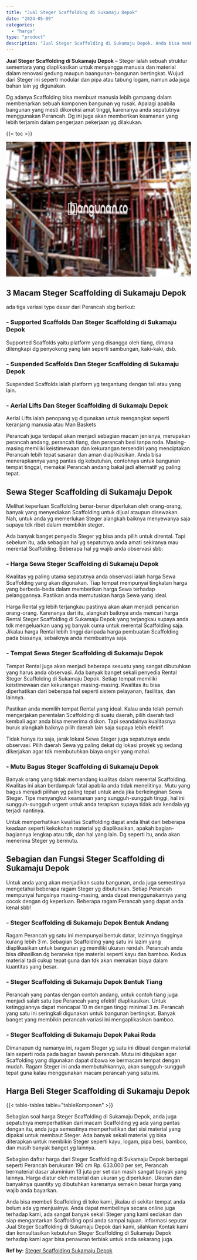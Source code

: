 ```yaml
---
title: "Jual Steger Scaffolding di Sukamaju Depok"
date: "2024-05-09"
categories: 
  - "harga"
type: "product"
description: "Jual Steger Scaffolding di Sukamaju Depok. Anda bisa membeli Scaffolding di toko kami, jikalau di sekitar tempat anda belum ada yg menjualnya. Anda dapat mem..."
---
```


**Jual Steger Scaffolding di Sukamaju Depok** – Steger ialah sebuah struktur sementara yang diaplikasikan untuk menyangga manusia dan material dalam renovasi gedung maupun baangunan-bangunan bertingkat. Wujud dari Steger ini seperti modular dan pipa atau tabung logam, namun ada juga bahan lain yg digunakan.

Dg adanya Scaffolding bisa membuat manusia lebih gampang dalam membenarkan sebuah komponen bangunan yg rusak. Apalagi apabila bangunan yang mesti dikoreksi amat tinggi, karenanya anda sepatutnya menggunakan Perancah. Dg ini juga akan memberikan keamanan yang lebih terjamin dalam pengerjaan pekerjaan yg dilakukan.

{{< toc >}}

![Jual Steger Scaffolding di Sukamaju Depok](/images/sewa-scaffolding-steger-10.png)

## 3 Macam Steger Scaffolding di Sukamaju Depok

ada tiga variasi type dasar dari Perancah sbg berikut:

### \- Supported Scaffolds Dan Steger Scaffolding di Sukamaju Depok

Supported Scaffolds yaitu platform yang disangga oleh tiang, dimana dilengkapi dg penyokong yang lain seperti sambungan, kaki-kaki, dsb.

### \- Suspended Scaffolds Dan Steger Scaffolding di Sukamaju Depok

Suspended Scaffolds ialah platform yg tergantung dengan tali atau yang lain.

### \- Aerial Lifts Dan Steger Scaffolding di Sukamaju Depok

Aerial Lifts ialah penopang yg digunakan untuk mengangkat seperti keranjang manusia atau Man Baskets

Perancah juga terdapat akan menjadi sebagian macam jenisnya, merupakan perancah andang, perancah tiang, dan perancah besi tanpa roda. Masing-masing memiliki keistimewaan dan kekurangan tersendiri yang menciptakan Perancah lebih tepat sasaran dan aman diaplikasikan. Anda bisa menerapkannya yang pantas dg kebutuhan, contohnya untuk bangunan tempat tinggal, memakai Perancah andang bakal jadi alternatif yg paling tepat.

## Sewa Steger Scaffolding di Sukamaju Depok

Melihat keperluan Scaffolding benar-benar diperlukan oleh orang-orang, banyak yang menyediakan Scaffolding untuk dijual ataupun disewakan. Nah, untuk anda yg memerlukan Steger alangkah baiknya menyewanya saja supaya tdk ribet dalam membikin steger.

Ada banyak banget penyedia Steger yg bisa anda pilih untuk dirental. Tapi sebelum itu, ada sebagian hal yg sepatutnya anda amati sekiranya mau merental Scaffolding. Beberapa hal yg wajib anda observasi sbb:

### \- Harga Sewa Steger Scaffolding di Sukamaju Depok

Kwalitas yg paling utama sepatutnya anda observasi ialah harga Sewa Scaffolding yang akan digunakan. Tiap tempat mempunyai tingkatan harga yang berbeda-beda dalam memberikan harga Sewa terhadap pelanggannya. Pastikan anda memutuskan harga Sewa yang ideal.

Harga Rental yg lebih terjangkau pastinya akan akan menjadi pencarian orang-orang. Karenanya dari itu, alangkah baiknya anda mencari harga Rental Steger Scaffolding di Sukamaju Depok yang terjangkau supaya anda tdk mengeluarkan uang yg banyak cuma untuk merental Scaffolding saja. Jikalau harga Rental lebih tinggi daripada harga pembuatan Scaffolding pada biasanya, sebaiknya anda membuatnya saja.

### \- Tempat Sewa Steger Scaffolding di Sukamaju Depok

Tempat Rental juga akan menjadi beberapa sesuatu yang sangat dibutuhkan yang harus anda observasi. Ada banyak banget sekali penyedia Rental Steger Scaffolding di Sukamaju Depok. Setiap tempat memiliki keistimewaan dan kekurangan masing-masing. Kwalitas itu bisa diperhatikan dari beberapa hal seperti sistem pelayanan, fasilitas, dan lainnya.

Pastikan anda memilih tempat Rental yang ideal. Kalau anda telah pernah mengerjakan perentalan Scaffolding di suatu daerah, pilih daerah tadi kembali agar anda bisa menerima diskon. Tapi seandainya kualitasnya buruk alangkah baiknya pilih daerah lain saja supaya lebih efektif.

Tidak hanya itu saja, jarak lokasi Sewa Steger juga sepatutnya anda observasi. Pilih daerah Sewa yg paling dekat dg lokasi proyek yg sedang dikerjakan agar tdk membutuhkan biaya ongkir yang mahal.

### \- Mutu Bagus Steger Scaffolding di Sukamaju Depok

Banyak orang yang tidak memandang kualitas dalam merental Scaffolding. Kwalitas ini akan berdampak fatal apabila anda tidak menelitinya. Mutu yang bagus menjadi pilihan yg paling tepat untuk anda jika berkeinginan Sewa Steger. Tipe menyangkut keamanan yang sungguh-sungguh tinggi, hal ini sungguh-sungguh urgent untuk anda terapkan supaya tidak ada kendala yg terjadi nantinya.

Untuk memperhatikan kwalitas Scaffolding dapat anda lihat dari beberapa keadaan seperti kekokohan material yg diaplikasikan, apakah bagian-bagiannya lengkap atau tdk, dan hal yang lain. Dg seperti itu, anda akan menerima Steger yg bermutu.

## Sebagian dan Fungsi Steger Scaffolding di Sukamaju Depok

Untuk anda yang akan menjadikan suatu bangunan, anda juga semestinya mengetahui beberapa ragam Steger yg dibutuhkan. Setiap Perancah mempunyai fungsinya masing-masing, anda dapat menggunakannya yang cocok dengan dg keperluan. Beberapa ragam Perancah yang dapat anda kenal sbb!

### \- Steger Scaffolding di Sukamaju Depok Bentuk Andang

Ragam Perancah yg satu ini mempunyai bentuk datar, lazimnya tingginya kurang lebih 3 m. Sebagian Scaffolding yang satu ini lazim yang diaplikasikan untuk bangunan yg memiliki ukuran rendah. Perancah anda bisa dihasilkan dg beraneka tipe material seperti kayu dan bamboo. Kedua material tadi cukup tepat guna dan tdk akan memakan biaya dalam kuantitas yang besar.

### \- Steger Scaffolding di Sukamaju Depok Bentuk Tiang

Perancah yang pantas dengan contoh andang, untuk contoh tiang juga menjadi salah satu tipe Perancah yang efektif diaplikasikan. Untuk ketinggiannya dapat mencapai 10 m dengan tinggi minimal 3 m. Perancah yang satu ini seringkali digunakan untuk bangunan bertingkat. Banyak banget yang membikin perancah variasi ini mengaplikasikan bamboo.

### \- Steger Scaffolding di Sukamaju Depok Pakai Roda

Dimanapun dg namanya ini, ragam Steger yg satu ini dibuat dengan material lain seperti roda pada bagian bawah perancah. Mutu ini ditujukan agar Scaffolding yang digunakan dapat dibawa ke bermacam tempat dengan mudah. Ragam Steger ini anda membutuhkannya, akan sungguh-sungguh tepat guna kalau menggunakan macam perancah yang satu ini.

## Harga Beli Steger Scaffolding di Sukamaju Depok

{{< table-tables table="tableKomponen" >}}

Sebagian soal harga Steger Scaffolding di Sukamaju Depok, anda juga sepatutnya memperhatikan dari macam Scaffolding yg ada yang pantas dengan itu, anda juga semestinya memperhatikan dari sisi material yang dipakai untuk membaut Steger. Ada banyak sekali material yg bisa diterapkan untuk membikin Steger seperti kayu, logam, pipa besi, bamboo, dan masih banyak banget yg lainnya.

Sebagian daftar harga dari Steger Scaffolding di Sukamaju Depok berbagai seperti Perancah berukuran 190 cm Rp. 633.000 per set, Perancah bermaterial dasar aluminium 13 juta per set dan masih sangat banyak yang lainnya. Harga diatur oleh material dan ukuran yg diperlukan. Ukuran dan banyaknya quantity yg dibutuhkan karenanya semakin besar harga yang wajib anda bayarkan.

Anda bisa membeli Scaffolding di toko kami, jikalau di sekitar tempat anda belum ada yg menjualnya. Anda dapat membelinya secara online juga terhadap kami, ada sangat banyak sekali Steger yang kami sediakan dan siap mengantarkan Scaffolding opsi anda sampai tujuan. informasi seputar Jual Steger Scaffolding di Sukamaju Depok dari kami, silahkan Kontak kami dan konsultasikan kebutuhan Steger Scaffolding di Sukamaju Depok terhadap kami agar bisa penawran terbiak untuk anda sekarang juga.

**Ref by:** [Steger Scaffolding Sukamaju Depok](https://id.wikipedia.org/wiki/Steger)
